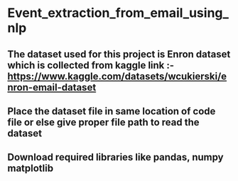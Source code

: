 # Event_extraction_from_email_using_nlp
## The dataset used for this project is Enron dataset which is collected from kaggle link :- https://www.kaggle.com/datasets/wcukierski/enron-email-dataset 
## Place the dataset file in same location of code file or else give proper file path to read the dataset
## Download required libraries like pandas, numpy matplotlib
